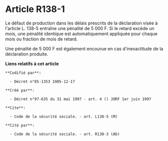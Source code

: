 # Article R138-1

Le défaut de production dans les délais prescrits de la déclaration visée à l'article L. 138-5 entraîne une pénalité de 5 000
F. Si le retard excède un mois, une pénalité identique est automatiquement appliquée pour chaque mois ou fraction de mois de
retard.

Une pénalité de 5 000 F est également encourue en cas d'inexactitude de la déclaration produite.

**Liens relatifs à cet article**

	**Codifié par**:

	  - Décret n°85-1353 1985-12-17

	**Créé par**:

	  - Décret n°97-635 du 31 mai 1997 - art. 4 () JORF 1er juin 1997

	**Cite**:

	  - Code de la sécurité sociale. - art. L138-5 (M)

	**Cité par**:

	  - Code de la sécurité sociale. - art. R138-3 (Ab)
